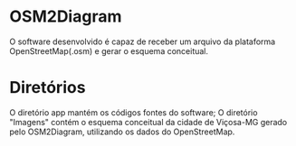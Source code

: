 # OSM2Diagram
O software desenvolvido é capaz de receber um arquivo da plataforma OpenStreetMap(.osm) e gerar o esquema conceitual.

# Diretórios
O diretório app mantém os códigos fontes do software;
O diretório "Imagens" contém o esquema conceitual da cidade de Viçosa-MG gerado pelo OSM2Diagram, utilizando os dados do
OpenStreetMap. 
